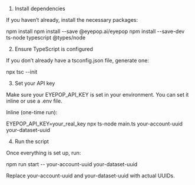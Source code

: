 1. Install dependencies

If you haven’t already, install the necessary packages:

npm install
npm install --save @eyepop.ai/eyepop
npm install --save-dev ts-node typescript @types/node

2. Ensure TypeScript is configured

If you don’t already have a tsconfig.json file, generate one:

npx tsc --init

3. Set your API key

Make sure your EYEPOP_API_KEY is set in your environment. You can set it inline or use a .env file.

Inline (one-time run):

EYEPOP_API_KEY=your_real_key npx ts-node main.ts your-account-uuid your-dataset-uuid

4. Run the script

Once everything is set up, run:

npm run start -- your-account-uuid your-dataset-uuid

Replace your-account-uuid and your-dataset-uuid with actual UUIDs.

